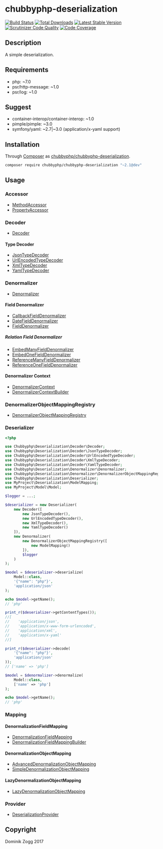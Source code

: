 # chubbyphp-deserialization

[![Build Status](https://api.travis-ci.org/chubbyphp/chubbyphp-deserialization.png?branch=master)](https://travis-ci.org/chubbyphp/chubbyphp-deserialization)
[![Total Downloads](https://poser.pugx.org/chubbyphp/chubbyphp-deserialization/downloads.png)](https://packagist.org/packages/chubbyphp/chubbyphp-deserialization)
[![Latest Stable Version](https://poser.pugx.org/chubbyphp/chubbyphp-deserialization/v/stable.png)](https://packagist.org/packages/chubbyphp/chubbyphp-deserialization)
[![Scrutinizer Code Quality](https://scrutinizer-ci.com/g/chubbyphp/chubbyphp-deserialization/badges/quality-score.png?b=master)](https://scrutinizer-ci.com/g/chubbyphp/chubbyphp-deserialization/?branch=master)
[![Code Coverage](https://scrutinizer-ci.com/g/chubbyphp/chubbyphp-deserialization/badges/coverage.png?b=master)](https://scrutinizer-ci.com/g/chubbyphp/chubbyphp-deserialization/?branch=master)

## Description

A simple deserialization.

## Requirements

 * php: ~7.0
 * psr/http-message: ~1.0
 * psr/log: ~1.0

## Suggest

 * container-interop/container-interop: ~1.0
 * pimple/pimple: ~3.0
 * symfony/yaml: ~2.7|~3.0 (application/x-yaml support)

## Installation

Through [Composer](http://getcomposer.org) as [chubbyphp/chubbyphp-deserialization][1].

```sh
composer require chubbyphp/chubbyphp-deserialization "~2.1@dev"
```

## Usage

### Accessor

 * [MethodAccessor][2]
 * [PropertyAccessor][3]

### Decoder

 * [Decoder][4]

#### Type Decoder

 * [JsonTypeDecoder][5]
 * [UrlEncodedTypeDecoder][6]
 * [XmlTypeDecoder][7]
 * [YamlTypeDecoder][8]

### Denormalizer

 * [Denormalizer][9]

#### Field Denormalizer

 * [CallbackFieldDenormalizer][10]
 * [DateFieldDenormalizer][11]
 * [FieldDenormalizer][12]
 
##### Relation Field Denormalizer

 * [EmbedManyFieldDenormalizer][13]
 * [EmbedOneFieldDenormalizer][14]
 * [ReferenceManyFieldDenormalizer][15]
 * [ReferenceOneFieldDenormalizer][16]

#### Denormalizer Context

 * [DenormalizerContext][17]
 * [DenormalizerContextBuilder][18]

### DenormalizerObjectMappingRegistry

* [DenormalizerObjectMappingRegistry][19]

### Deserializer

```php
<?php

use Chubbyphp\Deserialization\Decoder\Decoder;
use Chubbyphp\Deserialization\Decoder\JsonTypeDecoder;
use Chubbyphp\Deserialization\Decoder\UrlEncodedTypeDecoder;
use Chubbyphp\Deserialization\Decoder\XmlTypeDecoder;
use Chubbyphp\Deserialization\Decoder\YamlTypeDecoder;
use Chubbyphp\Deserialization\Denormalizer\Denormalizer;
use Chubbyphp\Deserialization\Denormalizer\DenormalizerObjectMappingRegistry;
use Chubbyphp\Deserialization\Deserializer;
use MyProject\Deserialization\ModelMapping;
use MyProject\Model\Model;

$logger = ...;

$deserializer = new Deserializer(
    new Decoder([
        new JsonTypeDecoder(),
        new UrlEncodedTypeDecoder(),
        new XmlTypeDecoder(),
        new YamlTypeDecoder()
    ]),
    new Denormalizer(
        new DenormalizerObjectMappingRegistry([
            new ModelMapping()
        ]),
        $logger
    )
);

$model = $deserializer->deserialize(
    Model::class,
    '{"name": "php"}',
    'application/json'
);

echo $model->getName();
// 'php'

print_r($deserializer->getContentTypes());
//[
//    'application/json',
//    'application/x-www-form-urlencoded',
//    'application/xml',
//    'application/x-yaml'
//]

print_r($deserializer->decode(
    '{"name": "php"}',
    'application/json'
));
// ['name' => 'php']

$model = $denormalizer->denormalize(
    Model::class,
    ['name' => 'php']
);

echo $model->getName();
// 'php'
```

### Mapping

#### DenormalizationFieldMapping

 * [DenormalizationFieldMapping][20]
 * [DenormalizationFieldMappingBuilder][21]

#### DenormalizationObjectMapping

 * [AdvancedDenormalizationObjectMapping][22]
 * [SimpleDenormalizationObjectMapping][23]

#### LazyDenormalizationObjectMapping

 * [LazyDenormalizationObjectMapping][24]

### Provider

* [DeserializationProvider][25]

## Copyright

Dominik Zogg 2017


[1]: https://packagist.org/packages/chubbyphp/chubbyphp-deserialization

[2]: doc/Accessor/MethodAccessor.md
[3]: doc/Accessor/PropertyAccessor.md

[4]: doc/Decoder/Decoder.md

[5]: doc/Decoder/JsonTypeDecoder.md
[6]: doc/Decoder/UrlEncodedTypeDecoder.md
[7]: doc/Decoder/XmlTypeDecoder.md
[8]: doc/Decoder/YamlTypeDecoder.md

[9]: doc/Denormalizer/Denormalizer.md

[10]: doc/Denormalizer/CallbackFieldDenormalizer.md
[11]: doc/Denormalizer/DateFieldDenormalizer.md
[12]: doc/Denormalizer/FieldDenormalizer.md

[13]: doc/Denormalizer/Relation/EmbedManyFieldDenormalizer.md
[14]: doc/Denormalizer/Relation/EmbedOneFieldDenormalizer.md
[15]: doc/Denormalizer/Relation/ReferenceManyFieldDenormalizer.md
[16]: doc/Denormalizer/Relation/ReferenceOneFieldDenormalizer.md

[17]: doc/Denormalizer/DenormalizerContext.md
[18]: doc/Denormalizer/DenormalizerContextBuilder.md

[19]: doc/Denormalizer/DenormalizerObjectMappingRegistry.md

[20]: doc/Mapping/DenormalizationFieldMapping.md
[21]: doc/Mapping/DenormalizationFieldMappingBuilder.md

[22]: doc/Mapping/AdvancedDenormalizationObjectMapping.md
[23]: doc/Mapping/SimpleDenormalizationObjectMapping.md

[24]: doc/Mapping/LazyDenormalizationObjectMapping.md

[25]: doc/Provider/DeserializationProvider.md
